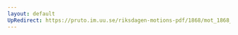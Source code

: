 ```yaml
---
layout: default
UpRedirect: https://pruto.im.uu.se/riksdagen-motions-pdf/1868/mot_1868__ak__178/mot_1868__ak__178-001.pdf
---
```

